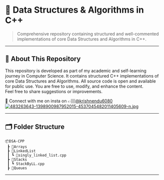 # 🚀 Data Structures & Algorithms in C++

> Comprehensive repository containing structured and well-commented implementations of core Data Structures and Algorithms in C++.

---

## 📘 About This Repository

This repository is developed as part of my academic and self-learning journey in Computer Science.
It contains structured C++ implementations of core Data Structures and Algorithms.
All source code is open and available for public use.
You are free to use, modify, and enhance the content.
<br>Feel free to share suggestions or improvements.

📩 Connect with me on insta on 👉🏽[@krishnendu6080](https://www.instagram.com/krishnendu6080)<br>[![483263643-1398900987952015-4537045482011405609-n.jpg](https://i.postimg.cc/v8thdLQ7/483263643-1398900987952015-4537045482011405609-n.jpg)](https://postimg.cc/LhhLtPgh)

---
## 🗂️ Folder Structure
`````
📦DSA-CPP
 ┣ 📂Arrays
 ┣ 📂LinkedList
 ┃ ┗ 📜singly_linked_list.cpp
 ┣ 📂Stacks
 ┃ ┗ StackByLL.cpp
 ┣ 📂Queues
`````
----
